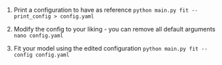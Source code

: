 1. Print a configuration to have as reference
`python main.py fit --print_config > config.yaml`

2. Modify the config to your liking - you can remove all default arguments
`nano config.yaml`

3. Fit your model using the edited configuration
`python main.py fit --config config.yaml`
